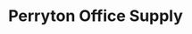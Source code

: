 ---
title: "Perryton Office Supply"
url: /perryton/perryton-office-supply/
shop: office supplies
---